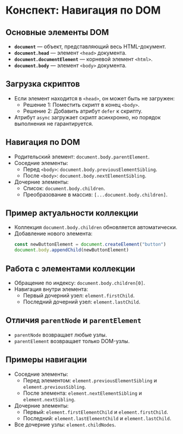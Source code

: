 # Конспект: Навигация по DOM

## Основные элементы DOM

- **`document`** — объект, представляющий весь HTML-документ.
- **`document.head`** — элемент `<head>` документа.
- **`document.documentElement`** — корневой элемент `<html>`.
- **`document.body`** — элемент `<body>` документа.

## Загрузка скриптов

- Если элемент находится в `<head>`, он может быть не загружен:
  - Решение 1: Поместить скрипт в конец `<body>`.
  - Решение 2: Добавить атрибут `defer` к скрипту.
- Атрибут `async` загружает скрипт асинхронно, но порядок выполнения не
  гарантируется.

## Навигация по DOM

- Родительский элемент: `document.body.parentElement`.
- Соседние элементы:
  - Перед `<body>`: `document.body.previousElementSibling`.
  - После `<body>`: `document.body.nextElementSibling`.
- Дочерние элементы:
  - Список: `document.body.children`.
  - Преобразование в массив: `[...document.body.children]`.

## Пример актуальности коллекции

- Коллекция `document.body.children` обновляется автоматически.
- Добавление нового элемента:
  ```javascript
  const newButtonElement = document.createElement("button")
  document.body.appendChild(newButtonElement)
  ```

## Работа с элементами коллекции

- Обращение по индексу: `document.body.children[0]`.
- Навигация внутри элемента:
  - Первый дочерний узел: `element.firstChild`.
  - Последний дочерний узел: `element.lastChild`.

## Отличия `parentNode` и `parentElement`

- `parentNode` возвращает любые узлы.
- `parentElement` возвращает только DOM-узлы.

## Примеры навигации

- Соседние элементы:
  - Перед элементом: `element.previousElementSibling` и
    `element.previousSibling`.
  - После элемента: `element.nextElementSibling` и `element.nextSibling`.
- Дочерние элементы:
  - Первый: `element.firstElementChild` и `element.firstChild`.
  - Последний: `element.lastElementChild` и `element.lastChild`.
- Все дочерние узлы: `element.childNodes`.
